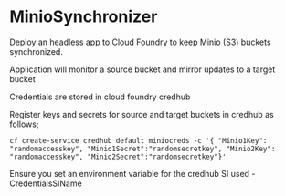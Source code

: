 # MinioSynchronizer
Deploy an headless app to Cloud Foundry to keep Minio (S3) buckets synchronized.

Application will monitor a source bucket and mirror updates to a target bucket

Credentials are stored in cloud foundry credhub






Register keys and secrets for source and target buckets in credhub as follows;

    cf create-service credhub default miniocreds -c '{ "Minio1Key": "randomaccesskey", "Minio1Secret":"randomsecretkey", "Minio2Key": "randomaccesskey", "Minio2Secret":"randomsecretkey"}'



Ensure you set an environment variable for the credhub SI used - CredentialsSIName


